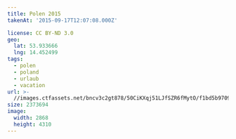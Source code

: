 ```yaml
---
title: Polen 2015
takenAt: '2015-09-17T12:07:08.000Z'

license: CC BY-ND 3.0
geo:
  lat: 53.933666
  lng: 14.452499
tags:
  - polen
  - poland
  - urlaub
  - vacation
url: >-
  //images.ctfassets.net/bncv3c2gt878/50CiKXqj51LJfSZR6fMytO/f1bd5b97092754bf9af13336d7770f5f/polen-2015_25931894616_o
size: 2373694
image:
  width: 2868
  height: 4310
---
```

